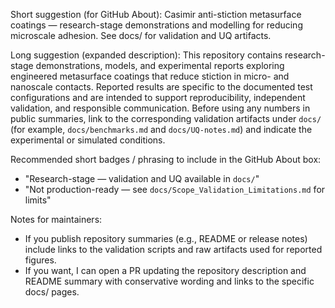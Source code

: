 Short suggestion (for GitHub About):
Casimir anti-stiction metasurface coatings — research-stage demonstrations and modelling for reducing microscale adhesion. See docs/ for validation and UQ artifacts.

Long suggestion (expanded description):
This repository contains research-stage demonstrations, models, and experimental reports exploring engineered metasurface coatings that reduce stiction in micro- and nanoscale contacts. Reported results are specific to the documented test configurations and are intended to support reproducibility, independent validation, and responsible communication. Before using any numbers in public summaries, link to the corresponding validation artifacts under `docs/` (for example, `docs/benchmarks.md` and `docs/UQ-notes.md`) and indicate the experimental or simulated conditions.

Recommended short badges / phrasing to include in the GitHub About box:
- "Research-stage — validation and UQ available in `docs/`"
- "Not production-ready — see `docs/Scope_Validation_Limitations.md` for limits"

Notes for maintainers:
- If you publish repository summaries (e.g., README or release notes) include links to the validation scripts and raw artifacts used for reported figures.
- If you want, I can open a PR updating the repository description and README summary with conservative wording and links to the specific docs/ pages.
